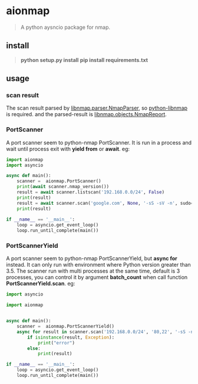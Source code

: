 # aionmap
> A python aysncio package for nmap.

## install
> **python setup.py install**
> **pip install requirements.txt**

## usage
### scan result
The scan result parsed by [libnmap.parser.NmapParser](https://libnmap.readthedocs.io/en/latest/parser.html#module-libnmap.parser), so [python-libnmap](https://pypi.org/project/python-nmap/) is required. and the parsed-result is [libnmap.objects.NmapReport](https://libnmap.readthedocs.io/en/latest/objects/nmapreport.html). 

### PortScanner
A port scanner seem to python-nmap PortScanner. It is run in a process and wait until process exit with **yield from** or **await**.
eg:
```python
import aionmap
import asyncio

async def main():
    scanner =  aionmap.PortScanner()
    print(await scanner.nmap_version())
    result = await scanner.listscan('192.168.0.0/24', False)
    print(result)
    result = await scanner.scan('google.com', None, '-sS -sV -n', sudo=True, sudo_passwd='xxx')
    print(result)
    
if __name__ == '__main__':
    loop = asyncio.get_event_loop()
    loop.run_until_complete(main())
```
### PortScannerYield
A port scanner seem to python-nmap PortScannerYield,  but **async for** instead. It can only run with environment where Python  version greater than 3.5. The scanner run with multi processes at the same time, default is 3 processes, you can control it by argument **batch_count** when call function **PortScannerYield.scan**.
eg:
```python
import asyncio

import aionmap


async def main():
    scanner =  aionmap.PortScannerYield()
    async for result in scanner.scan('192.168.0.0/24', '80,22', '-sS -n --open', sudo=True, sudo_passwd='xxx'):
        if isinstance(result, Exception):
            print("error")
        else:
            print(result)

if __name__ == '__main__':
    loop = asyncio.get_event_loop()
    loop.run_until_complete(main())
```

